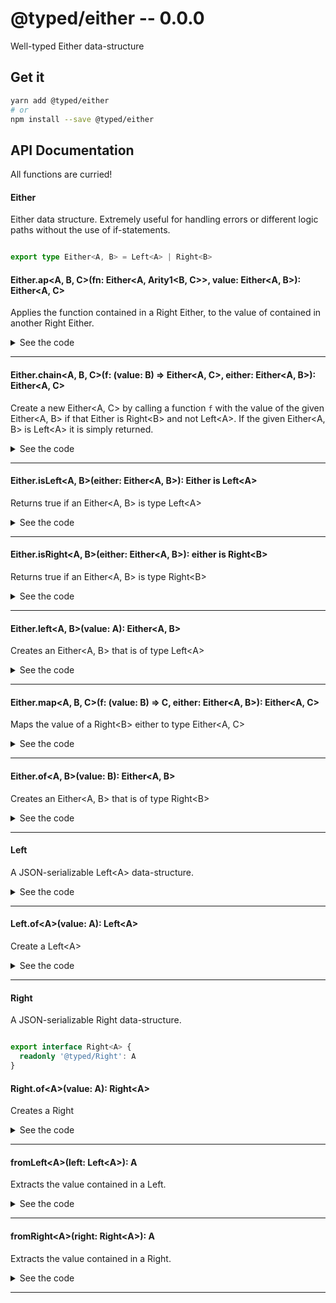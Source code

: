 # @typed/either -- 0.0.0

Well-typed Either data-structure

## Get it
```sh
yarn add @typed/either
# or
npm install --save @typed/either
```

## API Documentation

All functions are curried!

#### Either

<p>

Either data structure. Extremely useful for handling errors or different 
logic paths without the use of if-statements.

</p>


```typescript

export type Either<A, B> = Left<A> | Right<B>

```


#### Either.ap\<A, B, C\>(fn: Either\<A, Arity1\<B, C\>\>, value: Either\<A, B\>): Either\<A, C\>

<p>

Applies the function contained in a Right Either, to the value of contained
in another Right Either.

</p>


<details>
<summary>See the code</summary>

```typescript

export const ap: EitherAP = curry2(function ap<A, B, C>(
  fn: Either<A, Arity1<B, C>>,
  value: Either<A, B>
): Either<A, C> {
  return chain(f => map(f, value), fn)
})
}

export interface EitherChain {
<A, B, C>(f: (value: B) => Either<A, C>, either: Either<A, B>): Either<A, C>
<A, B, C>(f: (value: B) => Either<A, C>): (either: Either<A, B>) => Either<A, C>
}

export interface EitherMap {
<A, B, C>(f: Arity1<B, C>, either: Either<A, B>): Either<A, C>
<A, B, C>(f: Arity1<B, C>): (either: Either<A, B>) => Either<A, C>
}

export interface EitherAP {
<A, B, C>(fn: Either<A, Arity1<B, C>>, either: Either<A, B>): Either<A, C>
<A, B, C>(fn: Either<A, Arity1<B, C>>): (either: Either<A, B>) => Either<A, C>
}

```

</details>
<hr />


#### Either.chain\<A, B, C\>(f: (value: B) =\> Either\<A, C\>, either: Either\<A, B\>): Either\<A, C\>

<p>

Create a new Either\<A, C\> by calling a function `f` with the value of 
the given Either\<A, B\> if that Either is Right\<B\> and not Left\<A\>. If the 
given Either\<A, B\> is Left\<A\> it is simply returned.

</p>


<details>
<summary>See the code</summary>

```typescript

export const chain: EitherChain = curry2(function chain<A, B, C>(
  f: (value: B) => Either<A, C>,
  either: Either<A, B>
): Either<A, C> {
  return isLeft<A, B>(either) ? either : f(fromRight(either))
})

```

</details>
<hr />


#### Either.isLeft\<A, B\>(either: Either\<A, B\>): Either is Left\<A\>

<p>

Returns true if an Either\<A, B\> is type Left\<A\>

</p>


<details>
<summary>See the code</summary>

```typescript

export function isLeft<A, B>(either: Either<A, B>): either is Left<A> {
  return either.hasOwnProperty('@typed/Left')
}

```

</details>
<hr />


#### Either.isRight\<A, B\>(either: Either\<A, B\>): either is Right\<B\>

<p>

Returns true if an Either\<A, B\> is type Right\<B\>

</p>


<details>
<summary>See the code</summary>

```typescript

export function isRight<A, B>(either: Either<A, B>): either is Right<B> {
  return either.hasOwnProperty('@typed/Right')
}

```

</details>
<hr />


#### Either.left\<A, B\>(value: A): Either\<A, B\>

<p>

Creates an Either\<A, B\> that is of type Left\<A\>

</p>


<details>
<summary>See the code</summary>

```typescript

export const left = <A, B>(value: A): Either<A, B> => Left.of(value)

```

</details>
<hr />


#### Either.map\<A, B, C\>(f: (value: B) =\> C, either: Either\<A, B\>): Either\<A, C\>

<p>

Maps the value of a Right\<B\> either to type Either\<A, C\>

</p>


<details>
<summary>See the code</summary>

```typescript

export const map: EitherMap = curry2(function map<A, B, C>(
  f: Arity1<B, C>,
  either: Either<A, B>
): Either<A, C> {
  return chain<A, B, C>(pipe<B, C, Either<A, C>>(f, Either.of), either)
})

```

</details>
<hr />


#### Either.of\<A, B\>(value: B): Either\<A, B\>

<p>

Creates an Either\<A, B\> that is of type Right\<B\>

</p>


<details>
<summary>See the code</summary>

```typescript

export const of = <A, B>(value: B): Either<A, B> => Right.of(value)

```

</details>
<hr />


#### Left

<p>

A JSON-serializable Left\<A\> data-structure.

</p>


<details>
<summary>See the code</summary>

```typescript

export interface Left<A> {
  readonly '@typed/Left': A
}

```

</details>
<hr />


#### Left.of\<A\>(value: A): Left\<A\>

<p>

Create a Left\<A\>

</p>


<details>
<summary>See the code</summary>

```typescript

export function of<A>(value: A): Left<A> {
  return Object.freeze<Left<A>>({ '@typed/Left': value })
}
}

```

</details>
<hr />


#### Right

<p>

A JSON-serializable Right data-structure.

</p>


```typescript

export interface Right<A> {
  readonly '@typed/Right': A
}

```


#### Right.of\<A\>(value: A): Right\<A\>

<p>

Creates a Right

</p>


<details>
<summary>See the code</summary>

```typescript

export function of<A>(value: A): Right<A> {
  return Object.freeze<Right<A>>({ '@typed/Right': value })
}
}

```

</details>
<hr />


#### fromLeft\<A\>(left: Left\<A\>): A

<p>

Extracts the value contained in a Left.

</p>


<details>
<summary>See the code</summary>

```typescript

export function fromLeft<A>(left: Left<A>): A {
  return left['@typed/Left']
}

```

</details>
<hr />


#### fromRight\<A\>(right: Right\<A\>): A

<p>

Extracts the value contained in a Right.

</p>


<details>
<summary>See the code</summary>

```typescript

export function fromRight<A>(right: Right<A>): A {
  return right['@typed/Right']
}

```

</details>
<hr />
